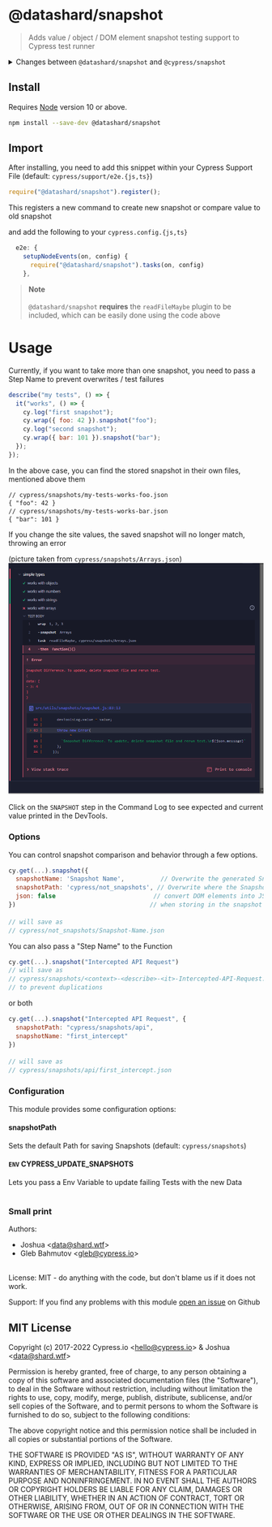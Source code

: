 # @datashard/snapshot

> Adds value / object / DOM element snapshot testing support to Cypress test runner

<details>
<summary>Changes between <code>@datashard/snapshot</code> and <code>@cypress/snapshot</code></summary>
<br>
They're mostly the same, as this is a fork of the Latter, though it's not a drop-in replacement.

Unlike `@cypress/snapshot`, this saves snapshots in their own files with a sensible default and strives to have ongoing Support for future Cypress Versions

</details>

<!-- [![NPM][npm-icon] ][npm-url] -->

## Install

Requires [Node](https://nodejs.org/en/) version 10 or above.

```sh
npm install --save-dev @datashard/snapshot
```

## Import

After installing, you need to add this snippet within your Cypress Support File (default: `cypress/support/e2e.{js,ts}`)

```js
require("@datashard/snapshot").register();
```

This registers a new command to create new snapshot or compare value to old snapshot

and add the following to your `cypress.config.{js,ts}`

```js
  e2e: {
    setupNodeEvents(on, config) {
      require("@datashard/snapshot").tasks(on, config)
    },
```

> **Note** \
> \
> `@datashard/snapshot` **requires** the `readFileMaybe` plugin to be included, which can be easily done using the code above

# Usage

Currently, if you want to take more than one snapshot, you need to pass a Step Name to prevent overwrites / test failures

```js
describe("my tests", () => {
  it("works", () => {
    cy.log("first snapshot");
    cy.wrap({ foo: 42 }).snapshot("foo");
    cy.log("second snapshot");
    cy.wrap({ bar: 101 }).snapshot("bar");
  });
});
```

In the above case, you can find the stored snapshot in their own files, mentioned above them

```jsonc
// cypress/snapshots/my-tests-works-foo.json
{ "foo": 42 }
// cypress/snapshots/my-tests-works-bar.json
{ "bar": 101 }
```

If you change the site values, the saved snapshot will no longer match, throwing an error

(picture taken from `cypress/snapshots/Arrays.json`)
![Snapshot mismatch](.github/assets/updated-mismatch.png)

Click on the `SNAPSHOT` step in the Command Log to see expected and current value printed in the DevTools.

### Options

You can control snapshot comparison and behavior through a few options.

```js
cy.get(...).snapshot({
  snapshotName: 'Snapshot Name',          // Overwrite the generated Snapshot name
  snapshotPath: 'cypress/not_snapshots', // Overwrite where the Snapshot should be stored
  json: false                           // convert DOM elements into JSON
})                                     // when storing in the snapshot file

// will save as
// cypress/not_snapshots/Snapshot-Name.json
```

You can also pass a "Step Name" to the Function

```js
cy.get(...).snapshot("Intercepted API Request")
// will save as
// cypress/snapshots/<context>-<describe>-<it>-Intercepted-API-Request.json
// to prevent duplications
```

or both

```js
cy.get(...).snapshot("Intercepted API Request", {
  snapshotPath: "cypress/snapshots/api",
  snapshotName: "first_intercept"
})

// will save as
// cypress/snapshots/api/first_intercept.json
```

### Configuration

This module provides some configuration options:

#### snapshotPath

Sets the default Path for saving Snapshots (default: `cypress/snapshots`)
#### `ENV` CYPRESS_UPDATE_SNAPSHOTS

Lets you pass a Env Variable to update failing Tests with the new Data

#

### Small print

Authors:

- Joshua &lt;[data@shard.wtf](mailto:data@shard.wtf)&gt;
- Gleb Bahmutov &lt;gleb@cypress.io&gt;

<br>
License: MIT - do anything with the code, but don't blame us if it does not work.

Support: If you find any problems with this module [open an issue](https://github.com/datashard/snapshot/issues) on Github

## MIT License

Copyright (c) 2017-2022 Cypress.io &lt;hello@cypress.io&gt; & Joshua &lt;data@shard.wtf&gt;

Permission is hereby granted, free of charge, to any person
obtaining a copy of this software and associated documentation
files (the "Software"), to deal in the Software without
restriction, including without limitation the rights to use,
copy, modify, merge, publish, distribute, sublicense, and/or sell
copies of the Software, and to permit persons to whom the
Software is furnished to do so, subject to the following
conditions:

The above copyright notice and this permission notice shall be
included in all copies or substantial portions of the Software.

THE SOFTWARE IS PROVIDED "AS IS", WITHOUT WARRANTY OF ANY KIND,
EXPRESS OR IMPLIED, INCLUDING BUT NOT LIMITED TO THE WARRANTIES
OF MERCHANTABILITY, FITNESS FOR A PARTICULAR PURPOSE AND
NONINFRINGEMENT. IN NO EVENT SHALL THE AUTHORS OR COPYRIGHT
HOLDERS BE LIABLE FOR ANY CLAIM, DAMAGES OR OTHER LIABILITY,
WHETHER IN AN ACTION OF CONTRACT, TORT OR OTHERWISE, ARISING
FROM, OUT OF OR IN CONNECTION WITH THE SOFTWARE OR THE USE OR
OTHER DEALINGS IN THE SOFTWARE.

[npm-icon]: https://nodei.co/npm/@datashard/snapshot.svg?downloads=true
[npm-url]: https://npmjs.org/package/@datashard/snapshot
[semantic-url]: https://github.com/semantic-release/semantic-release
[renovate-badge]: https://img.shields.io/badge/renovate-app-blue.svg
[renovate-app]: https://renovateapp.com/
